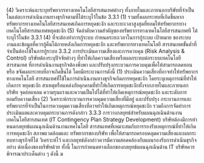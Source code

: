 (4) วิเคราะห์และระบุทรัพยากรทางเทคโนโลยีสารสนเทศต่างๆ
ทั้งภายในและภายนอกบริษัทที่จำเป็นในแต่ละการดำเนินงานทางธุรกิจตามที่ได้ระบุไว้ในข้อ
3.3.1 (1) รวมทั้งผลกระทบที่เกิดขึ้นหากทรัพยากรทางเทคโนโลยีสารสนเทศเกิดการหยุดชะงัก
และระยะเวลาสูงสุดที่ยอมให้ทรัพยากรทางเทคโนโลยีสารสนเทศหยุดชะงัก
(5) จัดลำดับความสําคัญของทรัพยากรทางเทคโนโลยีสารสนเทศที
ได้ระบุไว้ในข้อ 3.3.1 (4) ที่จะต้องทำการกู้ระบบ กำหนดระยะเวลาในการกู้ระบบ เป้าหมาย
ของระบบงานและข้อมูลที่ควรกู้คืนได้ภายหลังเกิดการหยุดชะงัก และทรัพยากรทางเทคโนโลยี
สารสนเทศขั้นต่ำที่จําเป็นต้องใช้ในการกู้ระบบ
3.3.2 การประเมินความเสี่ยงและการควบคุม (Risk Analysis & Control)
บริษัทต้องระบุปัจจัยต่างๆ ที่ทำให้เกิดความเสี่ยงหรือผลกระทบต่อระบบเทคโนโลยีสารสนเทศ
ที่การดำเนินงานธุรกิจต้องพึ่งพา และปรับปรุงกระบวนการควบคุมเพื่อให้สามารถลดทอนหรือ
ขจัดผลกระทบที่อาจเกิดขึ้นได้ โดยมีกระบวนการดังนี้
(1) ประเมินความเสี่ยงที่อาจทำให้ทรัพยากรทางเทคโนโลยี
สารสนเทศที่ใช้ในการดำเนินงานทางธุรกิจเกิดการหยุดชะงัก โดยระบุเหตุการณ์ที่ทำให้เกิดการ
หยุดชะงัก สาเหตุหรือแหล่งภัยคุกคามที่ทำให้เกิดการหยุดชะงักทั้งจากภายในและภายนอกบริษัท
จุดล่อแหลม ความรุนแรงและความเป็นไปได้ที่ทําให้เกิดเหตุการณ์หยุดชะงัก และระดับการ
ยอมรับความเสี่ยง
(2) วิเคราะห์กระบวนการควบคุมความเสี่ยงที่มีอยู่ และปรับปรุง
กระบวนการและทรัพยากรที่จำเป็นในการควบคุมความเสี่ยงที่อาจทำให้เกิดเหตุการณ์หยุดชะงัก
รวมถึงการจัดทำการประเมินผลและควบคุมกระบวนการดังกล่าว
3.3.3 การวางกลยุทธ์สําหรับแผนฉุกเฉินด้านงานเทคโนโลยีสารสนเทศ
(IT Contingency Plan Strategy Development)
บริษัทต้องมีการทําหนดกลยุทธ์แผนฉุกเฉินด้านงานเทคโนโลยี
สารสนเทศที่เหมาะสมกับการรองรับเหตุการณ์ที่ทำให้เกิดการหยุดชะงัก สภาพแวดล้อมและ
ทรัพยากรของบริษัท เพื่อให้สามารถครอบคลุมความเสี่ยงและผลกระทบทางธุรกิจที่ได้
วิเคราะห์ไว้ และกลยุทธ์ดังกล่าวควรมีความสอดคล้องกับแผนรองรับการดำเนินธุรกิจอย่าง
ต่อเนื่องของบริษัทด้วย ทั้งนี้ ในการกำหนดทางเลือกของกลยุทธ์แผนฉุกเฉินด้าน IT บริษัทควร
พิจารณาประเด็นต่าง ๆ ดังนี้
ม
